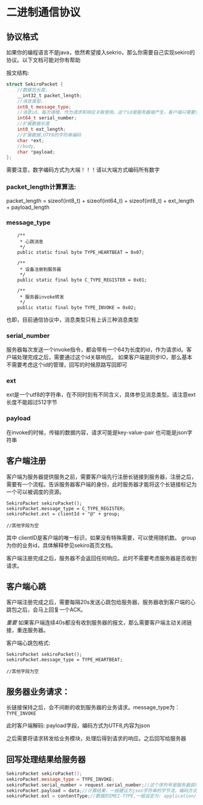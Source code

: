 # 二进制通信协议

## 协议格式
如果你的编程语言不是java，依然希望接入sekrio，那么你需要自己实现sekiro的协议。以下文档可能对你有帮助

报文结构:
```cpp
struct SekiroPacket {
    //数据包长度，
    __int32_t packet_length;
    //消息类型，
    int8_t message_type;
    //消息id，每次递增，作为请求和响应关联使用。这个id是服务器端产生，客户端只需要使用
    int64_t serial_number;
    //扩展数据长度
    int8_t ext_length;
    //扩展数据,UTF8的字符串编码
    char *ext;
    //body,
    char *payload;
};
```

需要注意，数字编码方式为大端！！！请以大端方式编码所有数字

### packet_length计算算法:
packet_length =  sizeof(int8_t) + sizeof(int64_t) + sizeof(int8_t) + ext_length + payload_length

### message_type

```
    /**
     * 心跳消息
     */
    public static final byte TYPE_HEARTBEAT = 0x07;

    /**
     * 设备注册到服务器
     */
    public static final byte C_TYPE_REGISTER = 0x01;

    /**
     * 服务器invoke转发
     */
    public static final byte TYPE_INVOKE = 0x02;
```
也即，目前通信协议中，消息类型只有上诉三种消息类型


### serial_number
服务器每次发送一个invoke指令，都会带有一个64为长度的id，作为请求id。客户端处理完成之后，需要通过这个id关联响应。
如果客户端是同步IO，那么基本不需要考虑这个id的管理，回写的时候原路写回即可

### ext
ext是一个utf8的字符串，在不同时刻有不同含义，具体参见消息类型。请注意ext长度不能超过512字节

### payload
在invoke的时候，传输的数据内容，请求可能是key-value-pair 也可能是json字符串


## 客户端注册
客户端为服务器提供服务之前，需要客户端先行注册长链接到服务器，注册之后，需要有一个流程。告诉服务器客户端的身份，此时服务器才能将这个长链接标记为一个可以被调度的资源。
```
SekiroPacket sekiroPacket();
sekiroPacket.message_type = C_TYPE_REGISTER;
sekiroPacket.ext = clientId + "@" + group;

//其他字段为空
```


其中 clientID是客户端的唯一标识，如果没有特殊需要，可以使用随机数。
group为你的业务id，具体解释参见sekiro首页文档。

客户端注册完成之后，服务器不会返回任何响应。此时不需要考虑服务器是否收到请求。

## 客户端心跳
客户端注册完成之后，需要每隔20s发送心跳包给服务器，服务器收到客户端的心跳包之后，会马上回复一个ACK。

*重要*
如果客户端连续40s都没有收到服务器的报文，那么需要客户端主动关闭链接，重连服务器。

客户端心跳包格式:

```
SekiroPacket sekiroPacket();
sekiroPacket.message_type = TYPE_HEARTBEAT;

//其他字段为空
```

## 服务器业务请求：

长链接保持之后，会不间断的收到服务器的业务请求。message_type为：``TYPE_INVOKE``

此时客户端解码: payload字段，编码方式为UTF8,内容为json

之后需要将请求转发给业务模块，处理后得到请求的响应。之后回写给服务器

## 回写处理结果给服务器
```cpp
SekiroPacket sekiroPacket();
sekiroPacket.message_type = TYPE_INVOKE;
sekiroPacket.serial_number = request.serial_number;//这个序列号是服务器调用的时候传递的
sekiroPacket.payload = data;//计算结果，一般建议为json字符串的字节流，编码方式UTF8
sekiroPacket.ext = contentType;//数据的IMEI-TYPE,一般设定为: application/json; charset=utf-8
```

